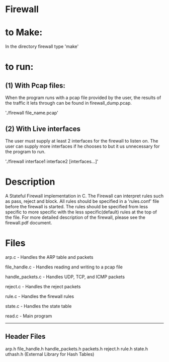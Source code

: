 Firewall
========

to Make: 
=========
In the directory firewall type
'make'

to run:
=========
(1) With Pcap files:
---------------------
When the program runs with a pcap file provided by the
user, the results of the traffic it lets through can be found
in firewall_dump.pcap.

'./firewall file_name.pcap'

(2) With Live interfaces
------------------------
The user must supply at least 2 interfaces for the
firewall to listen on. The user can supply more interfaces
if he chooses to but it us unnecessary for the program to run.

'./firewall interface1 interface2 [interfaces...]'


Description
=============
A Stateful Firewall implementation in C. The Firewall can interpret rules such as
pass, reject and block. All rules should be specified in a 'rules.conf' file before
the firewall is started. The rules should be specified from less specific to more specific
with the less specific(default) rules at the top of the file.
For more detailed description of the firewall, please see the firewall.pdf
document.

Files
=======
arp.c -  Handles the ARP table and packets

file_handle.c - Handles reading and writing to a pcap file

handle_packets.c - Handles UDP, TCP, and ICMP packets

reject.c - Handles the reject packets

rule.c - Handles the firewall rules

state.c - Handles the state table

read.c - Main program

-------------
Header Files
-------------
arp.h
file_handle.h
handle_packets.h
packets.h
reject.h
rule.h
state.h
uthash.h (External Library for Hash Tables)

